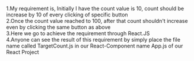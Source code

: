1.My requirement is, Initially I have the count value is 10, count should be increase by 10 of every clicking of specific button  
2.Once the count value reached to 100, after that count shouldn't increase even by clicking the same button as above  
3.Here we go to achieve the requirement through React.JS  
4.Anyone can see the result of this requirement by simply place the file name called TargetCount.js in our React-Component name App.js of our React Project  
